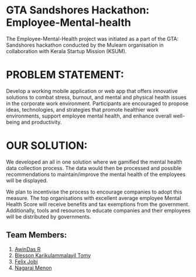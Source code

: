 # GTA Sandshores Hackathon: Employee-Mental-health

The Employee-Mental-Health project was initiated as a part of the GTA: Sandshores hackathon conducted by the Mulearn organisation in collaboration with Kerala Startup Mission (KSUM).

# PROBLEM STATEMENT:
Develop a working mobile application or web app that offers innovative solutions to combat stress, burnout, and mental and physical health issues in the corporate work environment. Participants are encouraged to propose ideas, technologies, and strategies that promote healthier work environments, support employee mental health, and enhance overall well-being and productivity.
# OUR SOLUTION:
We developed an all in one solution where we gamified the mental health data collection process. The data would then be processed and possible recommendations to maintain/improve the mental health of the employees will be displayed.

We plan to incentivise the process to encourage companies to adopt this measure. The top organisations with excellent average employee Mental Health Score will receive benefits and tax exemptions from the government. Additionally, tools and resources to educate companies and their employees will be distributed by governments. 


## Team Members:
1. [AwinDas R](https://github.com/awindsr)
2. [Blesson Karikulammalayil Tomy](https://github.com/blesson-tomy)
3. [Felix Jobi](https://github.com/An-AvG-Geek)
4. [Nagaraj Menon](https://github.com/nagu-op)
